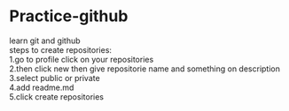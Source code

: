 # Practice-github
learn git and github<br>
steps to create repositories:<br>
1.go to profile click on your repositories<br>
2.then click new then give repositorie name and something on description<br>
3.select public or private <br>
4.add readme.md<br>
5.click create repositories
